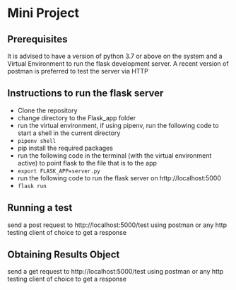 # Mini Project

## Prerequisites

It is advised to have a version of python 3.7 or above on the system and a Virtual Environment to run the flask development server.
A recent version of postman is preferred to test the server via HTTP 

## Instructions to run the flask server

 - Clone the repository
 - change directory to the Flask_app folder
 - run the virtual environment, if using pipenv, run the following code to start a shell in the current directory
 - `pipenv shell`
 -  pip install the required packages
 - run the following code in the terminal (with the virtual environment active) to point flask to the file that is to the app
 -  `export FLASK_APP=server.py`
 - run the following code to run the flask server on http://localhost:5000
 - `flask run`
## Running a test
send a post request to http://localhost:5000/test using postman or any http testing client of choice to get a response 
## Obtaining Results Object
send a get request to http://localhost:5000/test using postman or any http testing client of choice to get a response
